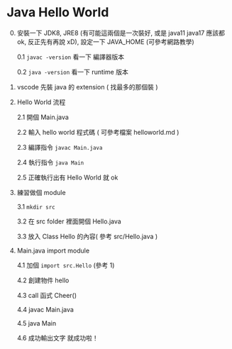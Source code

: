 # Java Hello World

0. 安裝一下 JDK8, JRE8 (有可能這兩個是一次裝好, 或是 java11 java17 應該都 ok, 反正先有再說 xD), 設定一下 JAVA_HOME (可參考網路教學)

   0.1 `javac -version` 看一下 編譯器版本

   0.2 `java -version` 看一下 runtime 版本

1. vscode 先裝 java 的 extension ( 找最多的那個裝 )

2. Hello World 流程

   2.1 開個 Main.java

   2.2 輸入 hello world 程式碼 ( 可參考檔案 helloworld.md )

   2.3 編譯指令 `javac Main.java`

   2.4 執行指令 `java Main`

   2.5 正確執行出有 Hello World 就 ok

3. 練習做個 module

   3.1 `mkdir src`

   3.2 在 src folder 裡面開個 Hello.java

   3.3 放入 Class Hello 的內容( 參考 src/Hello.java )

4. Main.java import module

   4.1 加個 `import src.Hello` (參考 1)

   4.2 創建物件 hello

   4.3 call 函式 Cheer()

   4.4 javac Main.java

   4.5 java Main

   4.6 成功輸出文字 就成功啦！
